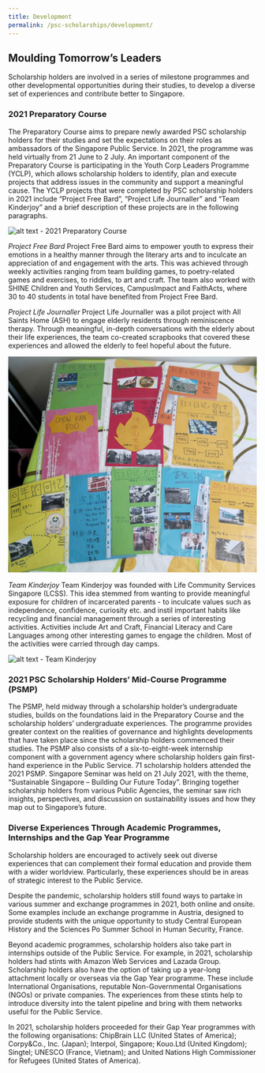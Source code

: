 ```yaml
---
title: Development
permalink: /psc-scholarships/development/
---
```

## **Moulding Tomorrow’s Leaders**

Scholarship holders are involved in a series of milestone programmes and other developmental opportunities during their studies, to develop a diverse set of experiences and contribute better to Singapore. 

### **2021 Preparatory Course**

The Preparatory Course aims to prepare newly awarded PSC scholarship holders for their studies and set the expectations on their roles as ambassadors of the Singapore Public Service. In 2021, the programme was held virtually from 21 June to 2 July. An important component of the Preparatory Course is participating in the Youth Corp Leaders Programme (YCLP), which allows scholarship holders to identify, plan and execute projects that address issues in the community and support a meaningful cause. The YCLP projects that were completed by PSC scholarship holders in 2021 include “Project Free Bard”, “Project Life Journaller” and “Team Kinderjoy” and a brief description of these projects are in the following paragraphs. 

![alt text - 2021 Preparatory Course](/images/004.png)

*Project Free Bard*
Project Free Bard aims to empower youth to express their emotions in a healthy manner through the literary arts and to inculcate an appreciation of and engagement with the arts. This was achieved through weekly activities ranging from team building games, to poetry-related games and exercises, to riddles, to art and craft. The team also worked with SHINE Children and Youth Services, CampusImpact and FaithActs, where 30 to 40 students in total have benefited from Project Free Bard.

*Project Life Journaller*
Project Life Journaller was a pilot project with All Saints Home (ASH) to engage elderly residents through reminiscence therapy. Through meaningful, in-depth conversations with the elderly about their life experiences, the team co-created scrapbooks that covered these experiences and allowed the elderly to feel hopeful about the future.

![alt text - Project Life Journaller](/images/005.jpg)

*Team Kinderjoy*
Team Kinderjoy was founded with Life Community Services Singapore (LCSS). This idea stemmed from wanting to provide meaningful exposure for children of incarcerated parents - to inculcate values such as independence, confidence, curiosity etc. and instil important habits like recycling and financial management through a series of interesting activities. Activities include Art and Craft, Financial Literacy and Care Languages among other interesting games to engage the children. Most of the activities were carried through day camps.

![alt text - Team Kinderjoy](/images/006.jpg)


### **2021 PSC Scholarship Holders’ Mid-Course Programme (PSMP)**

The PSMP, held midway through a scholarship holder’s undergraduate studies, builds on the foundations laid in the Preparatory Course and the scholarship holders’ undergraduate experiences. The programme provides greater context on the realities of governance and highlights developments that have taken place since the scholarship holders commenced their studies. The PSMP also consists of a six-to-eight-week internship component with a government agency where scholarship holders gain first-hand experience in the Public Service. 71 scholarship holders attended the 2021 PSMP.
Singapore Seminar was held on 21 July 2021, with the theme, “Sustainable Singapore – Building Our Future Today”. Bringing together scholarship holders from various Public Agencies, the seminar saw rich insights, perspectives, and discussion on sustainability issues and how they map out to Singapore’s future. 

### **Diverse Experiences Through Academic Programmes, Internships and the Gap Year Programme**

Scholarship holders are encouraged to actively seek out diverse experiences that can complement their formal education and provide them with a wider worldview. Particularly, these experiences should be in areas of strategic interest to the Public Service.

Despite the pandemic, scholarship holders still found ways to partake in various summer and exchange programmes in 2021, both online and onsite. Some examples include an exchange programme in Austria, designed to provide students with the unique opportunity to study Central European History and the Sciences Po Summer School in Human Security, France.

Beyond academic programmes, scholarship holders also take part in internships outside of the Public Service. For example, in 2021, scholarship holders had stints with Amazon Web Services and Lazada Group. Scholarship holders also have the option of taking up a year-long attachment locally or overseas via the Gap Year programme. These include International Organisations, reputable Non-Governmental Organisations (NGOs) or private companies.  The experiences from these stints help to introduce diversity into the talent pipeline and bring with them networks useful for the Public Service.

In 2021, scholarship holders proceeded for their Gap Year programmes with the following organisations: ChipBrain LLC (United States of America); Corpy&Co., Inc. (Japan); Interpol, Singapore; Kouo.Ltd (United Kingdom); Singtel; UNESCO (France, Vietnam); and United Nations High Commissioner for Refugees (United States of America).
